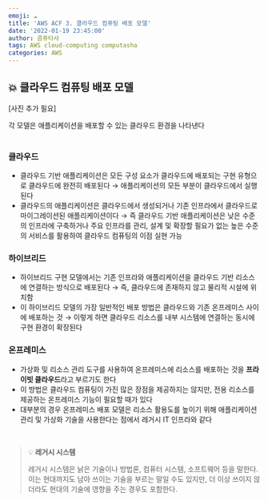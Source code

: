 ```yaml
---
emoji: ☁️
title: 'AWS ACF 3. 클라우드 컴퓨팅 배포 모델'
date: '2022-01-19 23:45:00'
author: 콤퓨타샤
tags: AWS cloud-computing computasha
categories: AWS
---
```


## 💥 클라우드 컴퓨팅 배포 모델

[사진 추가 필요]

각 모델은 애플리케이션을 배포할 수 있는 클라우드 환경을 나타낸다
<br><br>

### 클라우드
- 클라우드 기반 애플리케이션은 모든 구성 요소가 클라우드에 배포되는 구현 유형으로 클라우드에 완전히 배포된다 → 애플리케이션의 모든 부분이 클라우드에서 실행된다
- 클라우드의 애플리케이션은 클라우드에서 생성되거나 기존 인프라에서 클라우드로 마이그레이션된 애플리케이션이다 → 즉 클라우드 기반 애플리케이션은 낮은 수준의 인프라에 구축하거나 주요 인프라를 관리, 설계 및 확장할 필요가 없는 높은 수준의 서비스를 활용하여 클라우드 컴퓨팅의 이점 실현 가능

### 하이브리드
- 하이브리드 구현 모델에서는 기존 인프라와 애플리케이션을 클라우드 기반 리소스에 연결하는 방식으로 배포된다 → 즉, 클라우드에 존재하지 않고 물리적 시설에 위치함
- 이 하이브리드 모델의 가장 일반적인 배포 방법은 클라우드와 기존 온프레미스 사이에 배포하는 것 → 이렇게 하면 클라우드 리소스를 내부 시스템에 연결하는 동시에 구현 환경이 확장된다 

### 온프레미스
- 가상화 및 리소스 관리 도구를 사용하여 온프레미스에 리소스를 배포하는 것을 **프라이빗 클라우드**라고 부르기도 한다
- 이 방법은 클라우드 컴퓨팅이 가진 많은 장점을 제공하지는 않지만, 전용 리소스를 제공하는 온프레미스 기능이 필요할 때가 있다
- 대부분의 경우 온프레미스 배포 모델은 리소스 활용도를 높이기 위해 애플리케이션 관리 및 가상화 기술을 사용한다는 점에서 레거시 IT 인프라와 같다

<br>

>💡 **레거시 시스템**  
>
>레거시 시스템은 낡은 기술이나 방법론, 컴퓨터 시스템, 소프트웨어 등을 말한다. 이는 현대까지도 남아 쓰이는 기술을 부르는 말일 수도 있지만, 더 이상 쓰이지 않더라도 현대의 기술에 영향을 주는 경우도 포함한다. 

<br><br>

```toc

```
